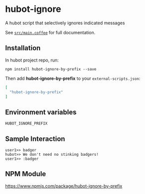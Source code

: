 # hubot-ignore

A hubot script that selectively ignores indicated messages

See [`src/main.coffee`](main.coffee) for full documentation.

## Installation

In hubot project repo, run:

`npm install hubot-ignore-by-prefix --save`

Then add **hubot-ignore-by-prefix** to your `external-scripts.json`:

```json
[
  "hubot-ignore-by-prefix"
]
```

## Environment variables

```
HUBOT_IGNORE_PREFIX
```

## Sample Interaction

```
user1>> badger
hubot>> We don't need no stinking badgers!
user1>> :badger
```

## NPM Module

https://www.npmjs.com/package/hubot-ignore-by-prefix
